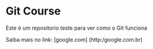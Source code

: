 # Git Course

Este é um repositorio teste para ver como o Git funciona


Saiba mais no link: [google.com] (http:/google.com.br)
